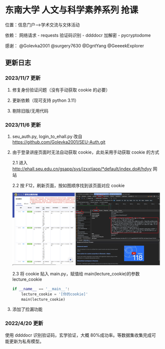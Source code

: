 # 东南大学 人文与科学素养系列 抢课

位置：信息门户——>学术交流与文体活动

依赖：
网络请求 - requests
验证码识别 - ddddocr
加解密 - pycryptodome

感谢：
@Golevka2001 @surgery7630 @DgntYang @GeeeekExplorer

## 更新日志

### 2023/11/7 更新

1. 修复身份验证问题（没有手动获取 cookie 的必要）

2. 更新依赖（现可支持 python 3.11）

3. 剔除旧版/无用代码

### 2023/11/6 更新

1. seu_auth.py, login_to_ehall.py 改自 https://github.com/Golevka2001/SEU-Auth.git

2. 由于登录讲座页面时无法自动获取 cookie，此处采用手动获取 cookie 的方式

   2.1 进入 http://ehall.seu.edu.cn/gsapp/sys/jzxxtjapp/*default/index.do#/hdyy 网站

   2.2 按 F12，刷新页面，按如图顺序找到该页面对应 cookie

   ![图片缺失](./images/cookie.png)

   2.3 将 cookie 贴入 main.py，赋值给 main(lecture_cookie)的参数 lecture_cookie

   ```python
   if __name__ == '__main__':
       lecture_cookie = '[你的cookie]'
       main(lecture_cookie)
   ```

3. 添加了捡漏功能

### 2022/4/20 更新

使用 ddddocr 识别验证码，玄学验证，大概 80%成功率。等数据集收集完成可能更新为私有模型。

